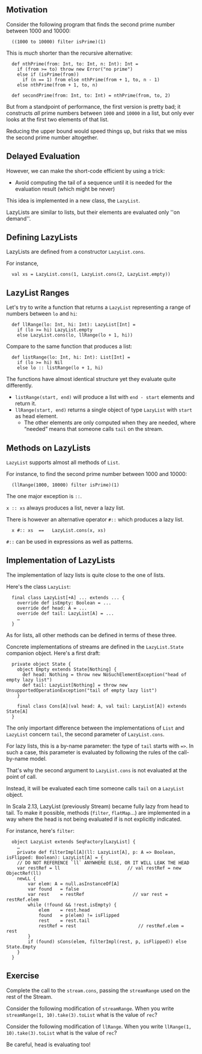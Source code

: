 
## Motivation

Consider the following program that finds the second prime number between 1000 and 10000:

      ((1000 to 10000) filter isPrime)(1)

This is *much* shorter than the recursive alternative:

      
      def nthPrime(from: Int, to: Int, n: Int): Int =
        if (from >= to) throw new Error("no prime")
        else if (isPrime(from))
          if (n == 1) from else nthPrime(from + 1, to, n - 1)
        else nthPrime(from + 1, to, n)
      
      def secondPrime(from: Int, to: Int) = nthPrime(from, to, 2)

But from a standpoint of performance, the first version is pretty bad; it constructs
*all* prime numbers between `1000` and `10000` in a list, but only ever looks at
the first two elements of that list.

Reducing the upper bound would speed things up, but risks that we miss the
second prime number altogether.

## Delayed Evaluation

However, we can make the short-code efficient by using a trick:

- Avoid computing the tail of a sequence until it is needed for the evaluation
result (which might be never)

This idea is implemented in a new class, the `LazyList`.

LazyLists are similar to lists, but their elements are evaluated only ''on demand''.

## Defining LazyLists 

LazyLists are defined from a constructor `LazyList.cons`.

For instance,

      val xs = LazyList.cons(1, LazyList.cons(2, LazyList.empty))

## LazyList Ranges 

Let's try to write a function that returns a `LazyList` representing a range of numbers
between `lo` and `hi`:

      def llRange(lo: Int, hi: Int): LazyList[Int] =
        if (lo >= hi) LazyList.empty
        else LazyList.cons(lo, llRange(lo + 1, hi))

Compare to the same function that produces a list:

      def listRange(lo: Int, hi: Int): List[Int] =
        if (lo >= hi) Nil
        else lo :: listRange(lo + 1, hi)

The functions have almost identical structure yet they evaluate quite differently.

- `listRange(start, end)` will produce a list with `end - start` elements and return it.
- `llRange(start, end)` returns a single object of type `LazyList` with `start` as head element.
    - The other elements are only computed when they are needed, where “needed” means that someone calls `tail` on the stream.

## Methods on LazyLists 

`LazyList` supports almost all methods of `List`.

For instance, to find the second prime number between 1000 and 10000:

      (llRange(1000, 10000) filter isPrime)(1)

The one major exception is `::`.

`x :: xs` always produces a list, never a lazy list.

There is however an alternative operator `#::` which produces a lazy list.

      x #:: xs  ==   LazyList.cons(x, xs)

`#::` can be used in expressions as well as patterns.

## Implementation of LazyLists

The implementation of lazy lists is quite close to the one of lists.

Here's the class `LazyList`:

      final class LazyList[+A] ... extends ... {
        override def isEmpty: Boolean = ...
        override def head: A = ...
        override def tail: LazyList[A] = ...
        …
      }

As for lists, all other methods can be defined in terms of these three.

Concrete implementations of streams are defined in the `LazyList.State` companion object.
Here's a first draft:

      private object State {
        object Empty extends State[Nothing] {
          def head: Nothing = throw new NoSuchElementException("head of empty lazy list")
          def tail: LazyList[Nothing] = throw new UnsupportedOperationException("tail of empty lazy list")
        }
        
        final class Cons[A](val head: A, val tail: LazyList[A]) extends State[A]
      }

The only important difference between the implementations of `List` and `LazyList`
concern `tail`, the second parameter of `LazyList.cons`.

For lazy lists, this is a by-name parameter: the type of `tail` starts with `=>`. In such
a case, this parameter is evaluated by following the rules of the call-by-name model.

That's why the second argument to `LazyList.cons` is not evaluated at the point of call.

Instead, it will be evaluated each time someone calls `tail` on a `LazyList` object.

In Scala 2.13, LazyList (previously Stream) became fully lazy from head to tail. To make it possible,
methods (`filter`, `flatMap`...) are implemented in a way where the head is not being evaluated if is
not explicitly indicated.

For instance, here's `filter`:

      object LazyList extends SeqFactory[LazyList] {
        …
        private def filterImpl[A](ll: LazyList[A], p: A => Boolean, isFlipped: Boolean): LazyList[A] = {
        // DO NOT REFERENCE `ll` ANYWHERE ELSE, OR IT WILL LEAK THE HEAD
        var restRef = ll                         // val restRef = new ObjectRef(ll)
        newLL {
            var elem: A = null.asInstanceOf[A]
            var found   = false
            var rest    = restRef                  // var rest = restRef.elem
            while (!found && !rest.isEmpty) {
                elem    = rest.head
                found   = p(elem) != isFlipped
                rest    = rest.tail
                restRef = rest                       // restRef.elem = rest
            }
            if (found) sCons(elem, filterImpl(rest, p, isFlipped)) else State.Empty
        }
      }

## Exercise

Complete the call to the `stream.cons`, passing the `streamRange` used on the rest of the Stream.

Consider the following modification of `streamRange`. When you write
`streamRange(1, 10).take(3).toList` what is the value of `rec`?

Consider the following modification of `llRange`. When you write
`llRange(1, 10).take(3).toList` what is the value of `rec`?

Be careful, head is evaluating too!
